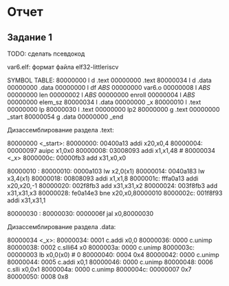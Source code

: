 # Отчет

## Задание 1

TODO: сделать псевдокод

var6.elf:     формат файла elf32-littleriscv

SYMBOL TABLE:
80000000 l    d  .text  00000000 .text
80000034 l    d  .data  00000000 .data
00000000 l    df *ABS*  00000000 var6.o
00000008 l       *ABS*  00000000 len
00000002 l       *ABS*  00000000 enroll
00000004 l       *ABS*  00000000 elem_sz
80000034 l       .data  00000000 _x
80000010 l       .text  00000000 lp
80000030 l       .text  00000000 lp2
80000000 g       .text  00000000 _start
80000054 g       .data  00000000 _end



Дизассемблирование раздела .text:

80000000 <_start>:
80000000:       00400a13                addi    x20,x0,4
80000004:       00000097                auipc   x1,0x0
80000008:       03008093                addi    x1,x1,48 # 80000034 <_x>
8000000c:       00000fb3                add     x31,x0,x0

80000010 <lp>:
80000010:       0000a103                lw      x2,0(x1)
80000014:       0040a183                lw      x3,4(x1)
80000018:       00808093                addi    x1,x1,8
8000001c:       fffa0a13                addi    x20,x20,-1
80000020:       002f8fb3                add     x31,x31,x2
80000024:       003f8fb3                add     x31,x31,x3
80000028:       fe0a14e3                bne     x20,x0,80000010 <lp>
8000002c:       001f8f93                addi    x31,x31,1

80000030 <lp2>:
80000030:       0000006f                jal     x0,80000030 <lp2>

Дизассемблирование раздела .data:

80000034 <_x>:
80000034:       0001                    c.addi  x0,0
80000036:       0000                    c.unimp
80000038:       0002                    c.slli64        x0
8000003a:       0000                    c.unimp
8000003c:       00000003                lb      x0,0(x0) # 0 <enroll-0x2>
80000040:       0004                    0x4
80000042:       0000                    c.unimp
80000044:       0005                    c.addi  x0,1
80000046:       0000                    c.unimp
80000048:       0006                    c.slli  x0,0x1
8000004a:       0000                    c.unimp
8000004c:       00000007                0x7
80000050:       0008                    0x8
